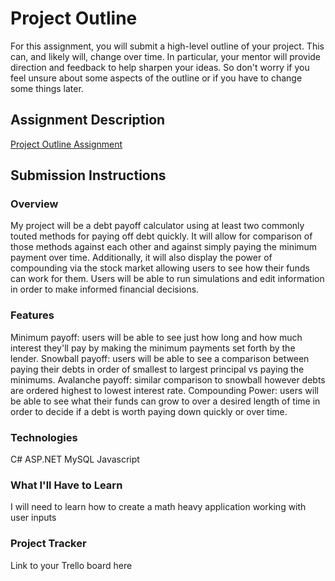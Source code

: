 # Project Outline
For this assignment, you will submit a high-level outline of your project. This can, and likely will, change over time. In particular, your mentor will provide direction and feedback to help sharpen your ideas. So don't worry if you feel unsure about some aspects of the outline or if you have to change some things later.

## Assignment Description
[Project Outline Assignment](https://education.launchcode.org/liftoff/modules/assignments/project-outline)

## Submission Instructions

### Overview
My project will be a debt payoff calculator using at least two commonly touted methods for paying off debt quickly. It will allow for comparison of those methods against each other and against simply paying the minimum payment over time. Additionally, it will also display the power of compounding via the stock market allowing users to see how their funds can work for them. Users will be able to run simulations and edit information in order to make informed financial decisions.
### Features
Minimum payoff: users will be able to see just how long and how much interest they'll pay by making the minimum payments set forth by the lender.
Snowball payoff: users will be able to see a comparison between paying their debts in order of smallest to largest principal vs paying the minimums.
Avalanche payoff: similar comparison to snowball however debts are ordered highest to lowest interest rate.
Compounding Power: users will be able to see what their funds can grow to over a desired length of time in order to decide if a debt is worth paying down quickly or over time.
### Technologies
C#
ASP.NET
MySQL
Javascript
### What I'll Have to Learn
I will need to learn how to create a math heavy application working with user inputs
### Project Tracker
Link to your Trello board here
